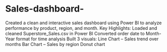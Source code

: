 # Sales-dashboard-
Created a clean and interactive sales dashboard using Power BI to analyze performance by product, region, and month.  Key Highlights:  Loaded and cleaned Superstore_Sales.csv in Power BI  Converted order date to Month-Year format for time analysis  Built 3 visuals:  Line Chart – Sales trend over months  Bar Chart – Sales by region  Donut chart
